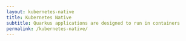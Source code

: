 ```yaml
---
layout: kubernetes-native
title: Kubernetes Native
subtitle: Quarkus applications are designed to run in containers
permalink: /kubernetes-native/
---
```

